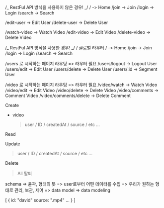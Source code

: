 /_ RestFul API 방식을 사용하지 않은 경우! _/
/ -> Home
/join -> Join
/login -> Login
/search -> Search

/edit-user -> Edit User
/delete-user -> Delete User

/watch-video -> Watch Video
/edit-video -> Edit Video
/delete-video -> Delete Video

/_ RestFul API 방식을 사용한 경우! _/
/ 글로벌 라우터
/ -> Home
/join -> Join
/login -> Login
/search -> Search

/users 로 시작하는 페이지 라우팅 => 라우터 필요
/users/logout -> Logout User
/users/edit -> Edit User
/users/delete -> Delete User
/users/:id -> Segment User

/video 로 시작하는 페이지 라우팅 => 라우터 필요
/video/watch -> Watch Video
/video/edit -> Edit Video
/video/delete -> Delete Video
/video/comments -> Comment Video
/video/comments/delete -> Delete Comment

Create

- video
  > user / ID / createdAt / source / etc ...

Read

Update

> user / ID / createdAt / source / etc ...

Delete

> All
> 탈퇴

schema => 윤곽, 형태의 뜻 => user로부터 어떤 데이터를 수집 => 우리가 원하는 형태로 관리, 보관, 제어
=> data model => data modeling

[
{
id: "david"
source: ".mp4"
...
}
]
